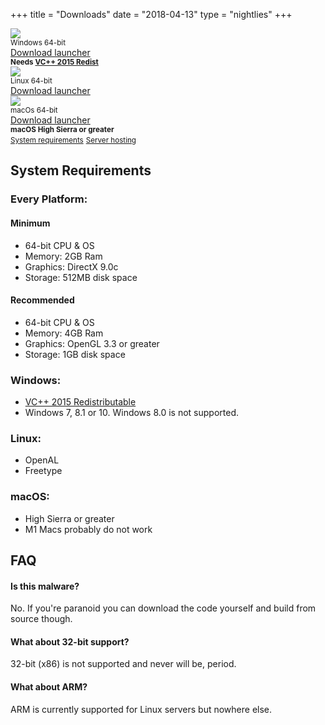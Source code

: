 +++
title = "Downloads"
date = "2018-04-13"
type = "nightlies"
+++

<div class="download-image-container">
	<div><div class="download-image"><a href="https://github.com/space-wizards/SS14.Launcher/releases/latest/download/SS14.Launcher_Windows.zip"><img class="download-img" src="/images/logo/Windows_logo_2012.svg"></a><small><figcaption class="download-name">Windows 64-bit</figcaption></small><figcaption><a class="download-link" href="https://github.com/space-wizards/SS14.Launcher/releases/latest/download/SS14.Launcher_Windows.zip">Download launcher</a></figcaption><figcaption><small><strong>Needs <a href="https://aka.ms/vs/16/release/vc_redist.x64.exe">VC++ 2015 Redist</a></strong></small></figcaption></div></div>
	<div><div class="download-image"><a href="https://github.com/space-wizards/SS14.Launcher/releases/latest/download/SS14.Launcher_Linux.zip"><img class="download-img" src="/images/logo/tux.svg"></a><small><figcaption class="download-name">Linux 64-bit</figcaption></small><figcaption><a class="download-link" href="https://github.com/space-wizards/SS14.Launcher/releases/latest/download/SS14.Launcher_Linux.zip">Download launcher</a></div></div>
	<div><div class="download-image"><a href="https://github.com/space-wizards/SS14.Launcher/releases/latest/download/SS14.Launcher_macOS.zip"><img class="download-img" src="/images/logo/Apple_logo.svg"></a><small><figcaption class="download-name">macOs 64-bit</figcaption></small><figcaption><a class="download-link" href="https://github.com/space-wizards/SS14.Launcher/releases/latest/download/SS14.Launcher_macOS.zip">Download launcher</a></figcaption><figcaption><small><strong>macOS High Sierra or greater</strong></small></figcaption></div></div>
</div>
<div id="download-sublinks">
	<small><a href="/about/nightlies/#system-requirements">System requirements</a></small>
	<small><a href="https://hackmd.io/@ss14/for-hosting">Server hosting</a></small>
</div>

## System Requirements

### Every Platform:

#### Minimum
* 64-bit CPU & OS
* Memory: 2GB Ram
* Graphics: DirectX 9.0c
* Storage: 512MB disk space

#### Recommended
* 64-bit CPU & OS
* Memory: 4GB Ram
* Graphics: OpenGL 3.3 or greater
* Storage: 1GB disk space

### Windows:

* [VC++ 2015 Redistributable](https://aka.ms/vs/16/release/vc_redist.x64.exe)
* Windows 7, 8.1 or 10. Windows 8.0 is not supported.

### Linux:

* OpenAL
* Freetype

### macOS:

* High Sierra or greater
* M1 Macs probably do not work

## FAQ

#### Is this malware?

No. If you're paranoid you can download the code yourself and build from source though.

#### What about 32-bit support?

32-bit (x86) is not supported and never will be, period.

#### What about ARM?

ARM is currently supported for Linux servers but nowhere else.
